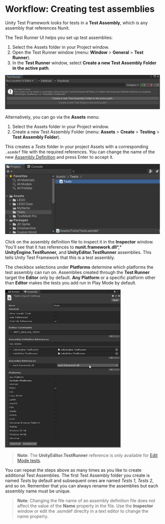 # Workflow: Creating test assemblies 

Unity Test Framework looks for tests in a **Test Assembly**, which is any assembly that references Nunit.

The Test Runner UI helps you set up test assemblies:

1. Select the Assets folder in your Project window.
2. Open the Test Runner window (menu: **Window** > **General** > **Test Runner**).
3. In the **Test Runner** window, select **Create a new Test Assembly Folder in the active path**.

![Test Runner window EditMode tab](./images/create-test-assembly-folder.png)

Alternatively, you can go via the **Assets** menu:

1. Select the Assets folder in your Project window.
2. Create a new Test Assembly Folder (menu: **Assets** > **Create** > **Testing** > **Test Assembly Folder**).

This creates a *Tests* folder in your project Assets with a corresponding `.asmdef` file with the required references. You can change the name of the new [Assembly Definition](https://docs.unity3d.com/Manual/ScriptCompilationAssemblyDefinitionFiles.html) and press Enter to accept it.

![New Test folder and assembly file](./images/test-assembly-folder.png)

Click on the assembly definition file to inspect it in the **Inspector** window. You'll see that it has references to **nunit.framework.dll***,* **UnityEngine.TestRunner,** and **UnityEditor.TestRunner** assemblies. This tells Unity Test Framework that this is a test assembly. 

The checkbox selections under **Platforms** determine which platforms the test assembly can run on. Assemblies created through the **Test Runner** target the **Editor** only by default. **Any Platform** or a specific platform other than **Editor** makes the tests you add run in Play Mode by default. 

![Assembly definition import settings](./images/import-settings.png)

> **Note**: The **UnityEditor.TestRunner** reference is only available for [Edit Mode tests](./edit-mode-vs-play-mode-tests.md#edit-mode-tests).

You can repeat the steps above as many times as you like to create additional Test Assemblies. The first Test Assembly folder you create is named *Tests* by default and subsequent ones are named *Tests 1*, *Tests 2*, and so on. Remember that you can always rename the assemblies but each assembly name must be unique.

> **Note**: Changing the file name of an assembly definition file does not affect the value of the **Name** property in the file. Use the **Inspector** window or edit the .asmdef direclty in a text editor to change the name property.
